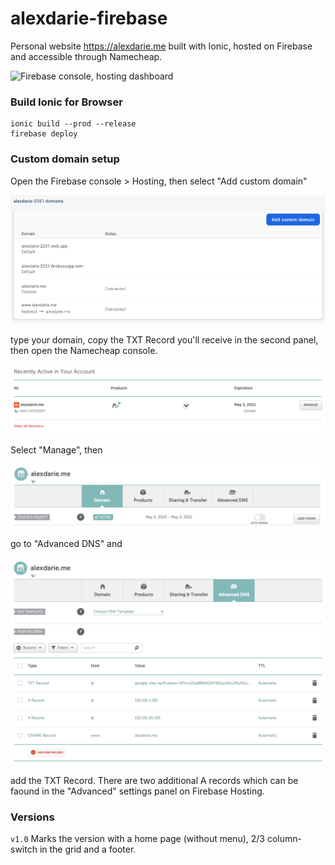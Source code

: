 # alexdarie-firebase
Personal website https://alexdarie.me built with Ionic, hosted on Firebase and accessible through Namecheap.

![Firebase console, hosting dashboard][page_demo]

### Build Ionic for Browser

```
ionic build --prod --release
firebase deploy
```

### Custom domain setup

Open the Firebase console > Hosting, then select "Add custom domain"

![Firebase console, hosting dashboard][step_one]

type your domain, copy the TXT Record you'll receive in the second panel, then open the Namecheap console.

![Namecheap console, main dashboard][step_two]

Select "Manage", then

![Namecheap console, advanced dns dashboard][step_three]

go to "Advanced DNS" and

![Namecheap console, records dashboard][step_four]

add the TXT Record. There are two additional A records which can be faound in the "Advanced" settings panel on Firebase Hosting.

[step_one]: https://github.com/alexdarie/alexdarie-firebase/blob/master/readme-files/Screen%20Shot%202020-07-12%20at%201.21.33%20PM.png "Firebase console, hosting dashboard"

[step_two]: https://github.com/alexdarie/alexdarie-firebase/blob/master/readme-files/Screen%20Shot%202020-07-12%20at%201.22.17%20PM.png "Namecheap console, main dashboard"

[step_three]: https://github.com/alexdarie/alexdarie-firebase/blob/master/readme-files/Screen%20Shot%202020-07-12%20at%201.22.36%20PM.png "Namecheap console, advanced dns dashboard"

[step_four]: https://github.com/alexdarie/alexdarie-firebase/blob/master/readme-files/Screen%20Shot%202020-07-12%20at%201.22.53%20PM.png "Namecheap console, records dashboard"

[page_demo]: https://github.com/alexdarie/alexdarie-firebase/blob/master/readme-files/Screen%20Shot%202020-07-29%20at%204.23.34%20PM.png "Page demo"

### Versions

`v1.0` Marks the version with a home page (without menu), 2/3 column-switch in the grid and a footer.
